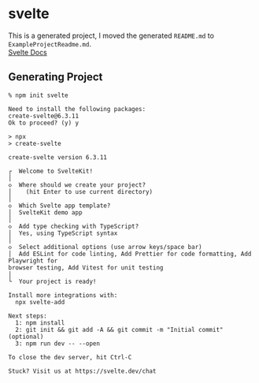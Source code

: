 # svelte

This is a generated project, I moved the generated `README.md` to `ExampleProjectReadme.md`.  
[Svelte Docs](https://learn.svelte.dev/tutorial/welcome-to-svelte)  

## Generating Project

`% npm init svelte`
```
Need to install the following packages:
create-svelte@6.3.11
Ok to proceed? (y) y

> npx
> create-svelte

create-svelte version 6.3.11

┌  Welcome to SvelteKit!
│
◇  Where should we create your project?
│    (hit Enter to use current directory)
│
◇  Which Svelte app template?
│  SvelteKit demo app
│
◇  Add type checking with TypeScript?
│  Yes, using TypeScript syntax
│
◇  Select additional options (use arrow keys/space bar)
│  Add ESLint for code linting, Add Prettier for code formatting, Add Playwright for
browser testing, Add Vitest for unit testing
│
└  Your project is ready!

Install more integrations with:
  npx svelte-add

Next steps:
  1: npm install
  2: git init && git add -A && git commit -m "Initial commit" (optional)
  3: npm run dev -- --open

To close the dev server, hit Ctrl-C

Stuck? Visit us at https://svelte.dev/chat

```

